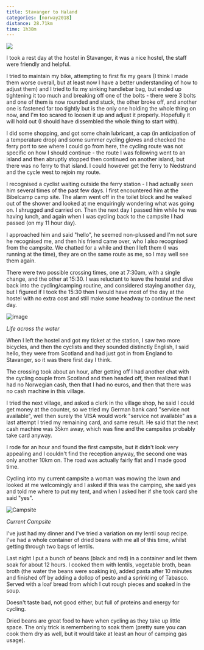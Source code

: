 ```yaml
---
title: Stavanger to Haland
categories: [norway2018]
distance: 28.71km
time: 1h38m
---
```



<img class="image-right" src="/images/norway/2018-07-03/map.png"/>

I took a rest day at the hostel in Stavanger, it was a nice hostel, the staff
were friendly and helpful.

I tried to maintain my bike, attempting to first fix my gears (I think I made
them worse overall, but at least now I have a better understanding of how to
adjust them) and I tried to fix my sinking handlebar bag, but ended up
tightening it too much and breaking off one of the bolts - there were 3 bolts
and one of them is now rounded and stuck, the other broke off, and another one
is fastened far too tightly but is the only one holding the whole thing on
now, and I'm too scared to loosen it up and adjust it properly. Hopefully it
will hold out (I should have dissembled the whole thing to start with).

I did some shopping, and got some chain lubricant, a cap (in anticipation of a
temperature drop) and some summer cycling gloves and checked the ferry port to
see where I could go from here, the cycling route was not specific on how I
should continue - the route I was following went to an island and then
abruptly stopped then continued on another island, but there was no ferry to
that island. I could however get the ferry to Nedstrand and the cycle west to
rejoin my route.

I recognised a cyclist waiting outside the ferry station - I had actually seen
him several times of the past few days. I first encountered him at the
Bibelcamp camp site. The alarm went off in the toilet block and he walked out
of the shower and looked at me enquiringly wondering what was going on. I
shrugged and carried on. Then the next day I passed him while he was having
lunch, and again when I was cycling back to the campsite I had passed (on my
11 hour day).

I approached him and said "hello", he seemed non-plussed and I'm not sure he
recognised me, and then his friend came over, who I also recognised from the
campsite. We chatted for a while and then I left them (I was running at the
time), they are on the same route as me, so I may well see them again.

There were two possible crossing times, one at 7:30am, with a single change,
and the other at 15:30. I was reluctant to leave the hostel and dive back into
the cycling/camping routine, and considered staying another day, but I figured
if I took the 15:30 then I would have most of the day at the hostel with no
extra cost and still make some headway to continue the next day.

![image](/images/norway/2018-07-03/IMG_20180703_172138.jpg)

*Life across the water*

When I left the hostel and got my ticket at the station, I saw two more
bicycles, and then the cyclists and they sounded distinctly English, I said
hello, they were from Scotland and had just got in from England to Stavanger,
so it was there first day I think.

The crossing took about an hour, after getting off I had another chat with the
cycling couple from Scotland and then headed off, then realized that I had no
Norwegian cash, then that I had no euros, and then that there was no cash
machine in this village.

I tried the next village, and asked a clerk in the village shop, he said I
could get money at the counter, so we tried my German bank card "service not
available", well then surely the VISA would work "service not available" as a
last attempt I tried my remaining card, and same result. He said that the next
cash machine was 35km away, which was fine and the campsites probably take
card anyway.

I rode for an hour and found the first campsite, but it didn't look very
appealing and I couldn't find the reception anyway, the second one was only
another 10km on. The road was actually fairly flat and I made good time.

Cycling into my current campsite a woman was mowing the lawn and looked at me
welcomingly and I asked if this was the camping, she said yes and told me
where to put my tent, and when I asked her if she took card she said "yes".

![Campsite](/images/norway/2018-07-03/IMG_20180703_183748.jpg)

*Current Campsite*

I've just had my dinner and I've tried a variation on my lentil soup recipe.
I've had a whole container of dried beans with me all of this time, whilst
getting through two bags of lentils.

Last night I put a bunch of beans (black and red) in a container and let them
soak for about 12 hours. I cooked them with lentils, vegetable broth, bean
broth (the water the beans were soaking in), added pasta after 10 minutes and
finished off by adding a dollop of pesto and a sprinkling of Tabasco. Served
with a loaf bread from which I cut rough pieces and soaked in the soup.

Doesn't taste bad, not good either, but full of proteins and energy for
cycling.

Dried beans are great food to have when cycling as they take up little space.
The only trick is remembering to soak them (pretty sure you can cook them dry
as well, but it would take at least an hour of camping gas usage).
